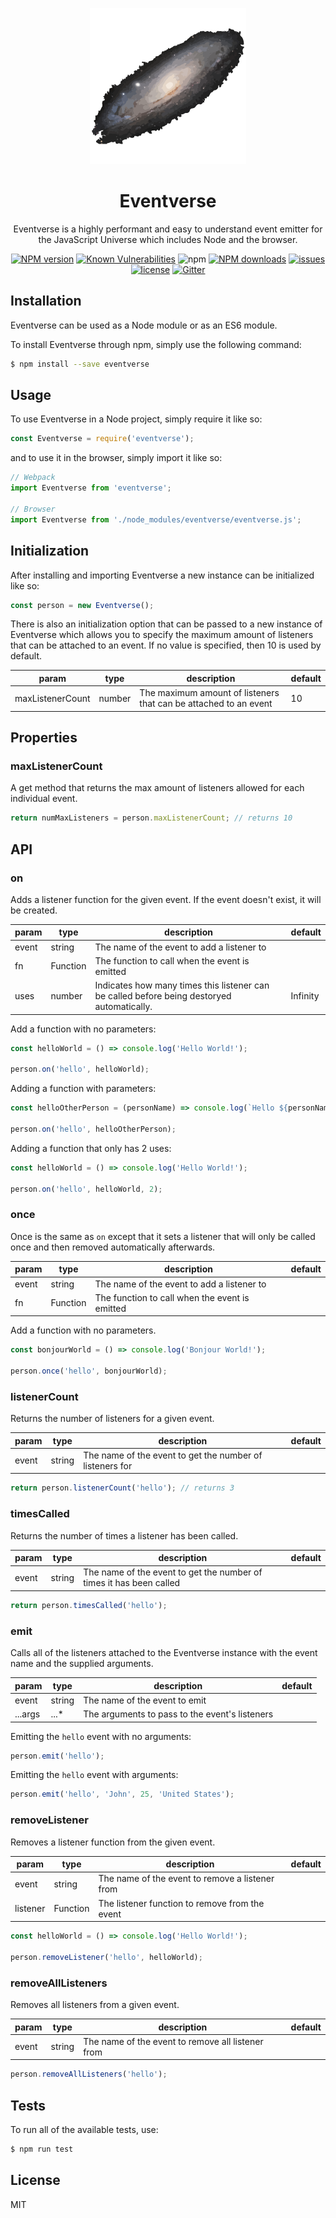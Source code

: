 <p align="center">
  <img width="250" height="250" src="https://raw.githubusercontent.com/robertcorponoi/graphics/master/eventverse/eventverse-logo.png">
</p>

<h1 align="center">Eventverse</h1>

<p align="center">Eventverse is a highly performant and easy to understand event emitter for the JavaScript Universe which includes Node and the browser.<p>

<div align="center">

  [![NPM version](https://img.shields.io/npm/v/eventverse.svg?style=flat)](https://www.npmjs.com/package/eventverse)
  [![Known Vulnerabilities](https://snyk.io/test/github/robertcorponoi/eventverse/badge.svg)](https://snyk.io/test/github/robertcorponoi/eventverse)
  ![npm](https://img.shields.io/npm/dt/eventverse)
  [![NPM downloads](https://img.shields.io/npm/dm/eventverse.svg?style=flat)](https://www.npmjs.com/package/eventverse)
  <a href="https://badge.fury.io/js/eventverse"><img src="https://img.shields.io/github/issues/robertcorponoi/eventverse.svg" alt="issues" height="18"></a>
  <a href="https://badge.fury.io/js/eventverse"><img src="https://img.shields.io/github/license/robertcorponoi/eventverse.svg" alt="license" height="18"></a>
  [![Gitter](https://badges.gitter.im/gitterHQ/gitter.svg)](https://gitter.im/robertcorponoi)

</div>

## **Installation**

Eventverse can be used as a Node module or as an ES6 module.

To install Eventverse through npm, simply use the following command:

```bash
$ npm install --save eventverse
```

## **Usage**

To use Eventverse in a Node project, simply require it like so:

```js
const Eventverse = require('eventverse');
```

and to use it in the browser, simply import it like so:

```js
// Webpack
import Eventverse from 'eventverse';

// Browser
import Eventverse from './node_modules/eventverse/eventverse.js';
```

## **Initialization**

After installing and importing Eventverse a new instance can be initialized like so:

```js
const person = new Eventverse();
```

There is also an initialization option that can be passed to a new instance of Eventverse which allows you to specify the maximum amount of listeners that can be attached to an event. If no value is specified, then 10 is used by default.

| param            | type   | description                                                      | default |
|------------------|--------|------------------------------------------------------------------|---------|
| maxListenerCount | number | The maximum amount of listeners that can be attached to an event | 10      |

## **Properties**

### **maxListenerCount**

A get method that returns the max amount of listeners allowed for each individual event.

```js
return numMaxListeners = person.maxListenerCount; // returns 10
```

## **API**

### **on**

Adds a listener function for the given event. If the event doesn't exist, it will be created.

| param   | type     | description                                                                                | default    |
|---------|----------|--------------------------------------------------------------------------------------------|------------|
| event   | string   | The name of the event to add a listener to                                                 |            |
| fn      | Function | The function to call when the event is emitted                                             |            |
| uses    | number   | Indicates how many times this listener can be called before being destoryed automatically. | Infinity   |

Add a function with no parameters:

```js
const helloWorld = () => console.log('Hello World!');

person.on('hello', helloWorld);
```

Adding a function with parameters:

```js
const helloOtherPerson = (personName) => console.log(`Hello ${personName}!`);

person.on('hello', helloOtherPerson);
```

Adding a function that only has 2 uses:

```js
const helloWorld = () => console.log('Hello World!');

person.on('hello', helloWorld, 2);
```


### **once**

Once is the same as `on` except that it sets a listener that will only be called once and then removed automatically afterwards.

| param   | type     | description                                    | default    |
|---------|----------|------------------------------------------------|------------|
| event   | string   | The name of the event to add a listener to     |            |
| fn      | Function | The function to call when the event is emitted |            |

Add a function with no parameters.

```js
const bonjourWorld = () => console.log('Bonjour World!');

person.once('hello', bonjourWorld);
```

### **listenerCount**

Returns the number of listeners for a given event.

| param | type   | description                                              | default |
|-------|--------|----------------------------------------------------------|---------|
| event | string | The name of the event to get the number of listeners for |         |

```js
return person.listenerCount('hello'); // returns 3
```

### **timesCalled**

Returns the number of times a listener has been called.

| param | type   | description                                                         | default |
|-------|--------|---------------------------------------------------------------------|---------|
| event | string | The name of the event to get the number of times it has been called |         |

```js
return person.timesCalled('hello');
```

### **emit**

Calls all of the listeners attached to the Eventverse instance with the event name and the supplied arguments.

| param   | type   | description                                    | default |
|---------|--------|------------------------------------------------|---------|
| event   | string | The name of the event to emit                  |         |
| ...args | ...*   | The arguments to pass to the event's listeners |         |

Emitting the `hello` event with no arguments:

```js
person.emit('hello');
```

Emitting the `hello` event with arguments:

```js
person.emit('hello', 'John', 25, 'United States');
```

### **removeListener**

Removes a listener function from the given event.

| param    | type     | description                                     | default |
|----------|----------|-------------------------------------------------|---------|
| event    | string   | The name of the event to remove a listener from |         |
| listener | Function | The listener function to remove from the event  |         |


```js
const helloWorld = () => console.log('Hello World!');

person.removeListener('hello', helloWorld);
```

### **removeAllListeners**

Removes all listeners from a given event.

| param    | type     | description                                       | default |
|----------|----------|---------------------------------------------------|---------|
| event    | string   | The name of the event to remove all listener from |         |


```js
person.removeAllListeners('hello');
```

## **Tests**

To run all of the available tests, use:

```bash
$ npm run test
```

## **License**

MIT